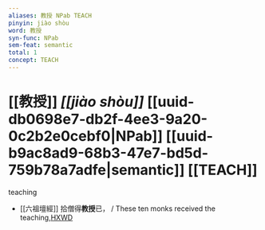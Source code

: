 ```yaml
---
aliases: 教授 NPab TEACH
pinyin: jiào shòu
word: 教授
syn-func: NPab
sem-feat: semantic
total: 1
concept: TEACH 
---
```

# [[教授]] *[[jiào shòu]]*  [[uuid-db0698e7-db2f-4ee3-9a20-0c2b2e0cebf0|NPab]] [[uuid-b9ac8ad9-68b3-47e7-bd5d-759b78a7adfe|semantic]] [[TEACH]]
teaching
 - [[六祖壇經]] 拾僧得**教授**已， / These ten monks received the teaching,[HXWD](https://hxwd.org/textview.html?location=KR6q0082_T_001-0343c.44)